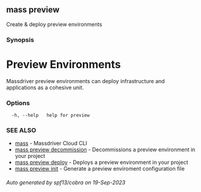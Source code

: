 ## mass preview

Create & deploy preview environments

### Synopsis

# Preview Environments

Massdriver preview environments can deploy infrastructure and applications as a cohesive unit.


### Options

```
  -h, --help   help for preview
```

### SEE ALSO

* [mass](mass.md)	 - Massdriver Cloud CLI
* [mass preview decommission](mass_preview_decommission.md)	 - Decommissions a preview environment in your project
* [mass preview deploy](mass_preview_deploy.md)	 - Deploys a preview environment in your project
* [mass preview init](mass_preview_init.md)	 - Generate a preview enviroment configuration file

###### Auto generated by spf13/cobra on 19-Sep-2023
